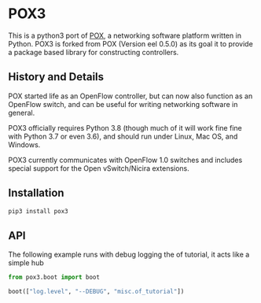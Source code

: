 # POX3

This is a python3 port of [POX](https://github.com/noxrepo/pox), a networking
software platform written in Python.
POX3 is forked from POX (Version eel 0.5.0) as its goal it to provide a package based library for
constructing controllers.

## History and Details

POX started life as an OpenFlow controller, but can now also function
as an OpenFlow switch, and can be useful for writing networking software
in general.

POX3 officially requires Python 3.8 (though much of it will work fine
fine with Python 3.7 or even 3.6), and should run under Linux, Mac OS, and Windows.

POX3 currently communicates with OpenFlow 1.0 switches and includes
special support for the Open vSwitch/Nicira extensions.

## Installation
```sh
pip3 install pox3
```

## API

The following example runs with debug logging the of tutorial, it acts
like a simple hub
```python
from pox3.boot import boot

boot(["log.level", "--DEBUG", "misc.of_tutorial"])
```
